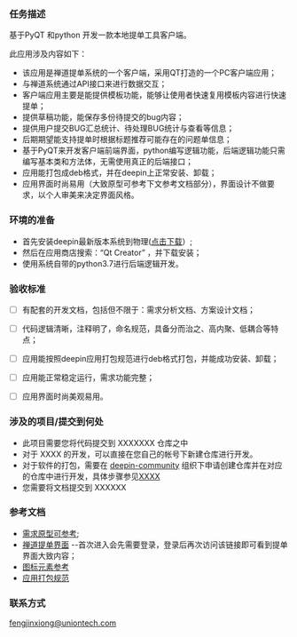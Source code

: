 ### 任务描述


基于PyQT 和python 开发一款本地提单工具客户端。

此应用涉及内容如下：

- 该应用是禅道提单系统的一个客户端，采用QT打造的一个PC客户端应用；
- 与禅道系统通过API接口来进行数据交互；
- 客户端应用主要是能提供模板功能，能够让使用者快速复用模板内容进行快速提单；
- 提供草稿功能，能保存多份待提交的bug内容；
- 提供用户提交BUG汇总统计、待处理BUG统计与查看等信息；
- 后期期望能支持提单时根据标题推荐可能存在的问题单信息；
- 基于PyQT来开发客户端前端界面，python编写逻辑功能，后端逻辑功能只需编写基本类和方法体，无需使用真正的后端接口；
- 应用能打包成deb格式，并在deepin上正常安装、卸载；
- 应用界面时尚易用（大致原型可参考下文参考文档部分），界面设计不做要求，以个人审美来决定界面风格。


### 环境的准备

- 首先安装deepin最新版本系统到物理([点击下载](https://www.deepin.org/zh/download/)）;
- 然后在应用商店搜索：“Qt Creator” ，并下载安装；
- 使用系统自带的python3.7进行后端逻辑开发。


### 验收标准

   
- [ ] 有配套的开发文档，包括但不限于：需求分析文档、方案设计文档；
- [ ] 代码逻辑清晰，注释明了，命名规范，具备分而治之、高内聚、低耦合等特点；
- [ ] 应用能按照deepin应用打包规范进行deb格式打包，并能成功安装、卸载；
- [ ] 应用能正常稳定运行，需求功能完整；
- [ ] 应用界面时尚美观易用。


### 涉及的项目/提交到何处

- 此项目需要您将代码提交到 XXXXXXX 仓库之中
- 对于 XXXX 的开发，可以直接在您自己的帐号下新建仓库进行开发。
- 对于软件的打包，需要在 [deepin-community](https://github.com/deepin-community) 组织下申请创建仓库并在对应的仓库中进行开发，具体步骤参见[XXXX](https://wiki.deepin.org/相关的页面)
- 您需要将文档提交到 XXXXXX

### 参考文档

- [需求原型可参考](https://app.mockplus.cn/s/jKro-S8ne);
- [禅道提单界面](https://demo16.zentao.net/bug-create-27-0-moduleID=0.html?tid=fpdtppru) --首次进入会先需要登录，登录后再次访问该链接即可看到提单界面大致内容；
- [图标元素参考](https://www.iconfont.cn/)
- [应用打包规范](https://doc.chinauos.com/content/M7kCi3QB_uwzIp6HyF5J)

### 联系方式

fengjinxiong@uniontech.com
